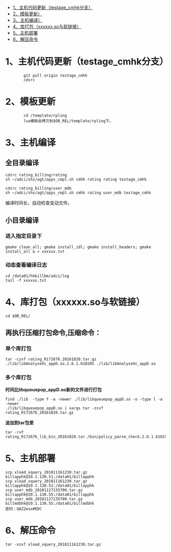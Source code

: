 <!-- GFM-TOC -->
* [1、主机代码更新（testage_cmhk分支）](#一主机代码更新（testage_cmhk分支）)
* [2、模板更新）](#一模板更新)
* [3、主机编译）](#一主机编译)
* [4、库打包（xxxxxx.so与软链接）](#一库打包（xxxxxx.so与软链接）)
* [5、主机部署](#一主机部署)
* [6、解压命令](#一解压命令)
<!-- GFM-TOC -->


# 1、主机代码更新（testage_cmhk分支）
```
        git pull origin testage_cmhk
        cdsrc
```

# 2、模板更新
```
        cd /template/rpling
        lua模板会拷贝到$OB_REL/template/rpling下。
```

# 3、主机编译
## 全目录编译
```
cdsrc rating_billing/rating
sh ~/adci/shs/agt/apps_cmpl.sh cmhk rating rating testage_cmhk

cdsrc rating_billing/user_mdb
sh ~/adci/shs/agt/apps_cmpl.sh cmhk rating user_mdb testage_cmhk
```
编译时间长，自动检查变动文件。
        
## 小目录编译
### 进入指定目录下
```
gmake clean_all; gmake install_idl; gmake install_headers; gmake install_all & > xxxxxx.txt
```
### 动态查看编译日志
```
cd /data01/hkbillbm/adci/log
tail -f xxxxxx.txt
```

# 4、库打包（xxxxxx.so与软链接）
```
cd $OB_REL/
```
## 再执行压缩打包命令,压缩命令：
### 单个库打包
```
tar -czvf rating_R172676_20161020.tar.gz ./lib/libAnalyseXc_appD.so.2.6.1.610205 ./lib/libAnalyseXc_appD.so
```
### 多个库打包
**时间比libqueuepop_appD.so新的文件进行打包**
```
find ./lib  -type f -a -newer ./lib/libqueuepop_appD.so -o -type l -a -newer 
./lib/libqueuepop_appD.so | xargs tar -zcvf  rating_R172676_20161020.tar.gz
```

**追加到tar包里**
```
tar -rvf rating_R172676_lib_bin_20161020.tar./bin/policy_parse_check.2.6.1.610195
```

# 5、主机部署
```
scp xload_xquery_201811161230.tar.gz billapphk@10.1.130.51:/data01/billapphk
scp xload_xquery_201811161230.tar.gz billapphk@10.1.130.52:/data01/billapphk
scp user_mdb_20181127135700.tar.gz billapphk@10.1.130.55:/data01/billapphk
scp user_mdb_20181127135700.tar.gz billmdbhk@10.1.130.55:/data01/billmdbhk
密码：QAZ2wsx#EDC
```

# 6、解压命令
```
tar -xzvf xload_xquery_201811161230.tar.gz
```
